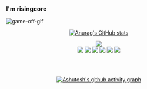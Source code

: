 ### I'm risingcore

![game-off-gif](https://user-images.githubusercontent.com/34502254/159172543-1d5c1b25-36be-4eb5-97be-905ebcb4adad.gif)


<div align="center">


[![Anurag's GitHub stats](https://github-readme-stats.vercel.app/api?username=advanced-rising&theme=react&show_icons=true)](https://github.com/anuraghazra/github-readme-stats)



<a href="https://hits.seeyoufarm.com"><img src="https://hits.seeyoufarm.com/api/count/incr/badge.svg?url=https%3A%2F%2Fgithub.com%2Fadvanced-rising&count_bg=%2357BCDA&title_bg=%2320232A&icon=wechat.svg&icon_color=%23FFFFFF&title=Hits&edge_flat=false"/></a>
</br>
<img src="https://img.shields.io/badge/React-57BCDA?style=for-the-badge&logo=React&logoColor=white">
<img src="https://img.shields.io/badge/Redux-57BCDA?style=for-the-badge&logo=Redux&logoColor=white">
<img src="https://img.shields.io/badge/HTML5-57BCDA?style=for-the-badge&logo=HTML5&logoColor=white">
<img src="https://img.shields.io/badge/CSS3-57BCDA?style=for-the-badge&logo=CSS3&logoColor=white">
<img src="https://img.shields.io/badge/PostCSS-57BCDA?style=for-the-badge&logo=PostCSS&logoColor=white">
<img src="https://img.shields.io/badge/Tailwind%20CSS-57BCDA?style=for-the-badge&logo=Tailwind%20CSS&logoColor=white">

</br>
</br>

[![Ashutosh's github activity graph](https://activity-graph.herokuapp.com/graph?username=advanced-rising&theme=react-dark)](https://github.com/ashutosh00710/github-readme-activity-graph)


<!--
**advanced-rising/advanced-rising** is a ✨ _special_ ✨ repository because its `README.md` (this file) appears on your GitHub profile.

Here are some ideas to get you started:

- 🔭 I’m currently working on ...
- 🌱 I’m currently learning ...
- 👯 I’m looking to collaborate on ...
- 🤔 I’m looking for help with ...
- 💬 Ask me about ...
- 📫 How to reach me: ...
- 😄 Pronouns: ...
- ⚡ Fun fact: ...
-->
</div>

